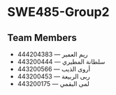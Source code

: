 # SWE485-Group2
## Team Members 
- ريم العمير — 444204383  
- سلطانة المطيري — 443200444  
- أروى الذيب — 443200566  
- ربى الربيعة — 443200453  
- لمى البقمي — 443200175